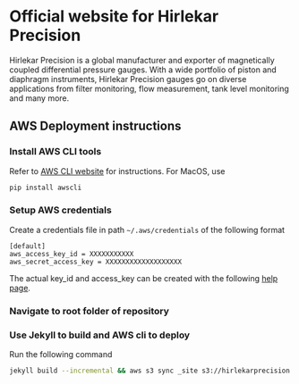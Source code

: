# Official website for Hirlekar Precision
Hirlekar Precision is a global manufacturer and exporter of magnetically coupled differential pressure gauges. With a wide portfolio of piston and diaphragm instruments, Hirlekar Precision gauges go on diverse applications from filter monitoring, flow measurement, tank level monitoring and many more.

## AWS Deployment instructions
### Install AWS CLI tools
Refer to [AWS CLI website](https://aws.amazon.com/cli/) for instructions. For MacOS, use 

```bash
pip install awscli
```
### Setup AWS credentials
Create a credentials file in path `~/.aws/credentials` of the following format

```
[default]
aws_access_key_id = XXXXXXXXXXX
aws_secret_access_key = XXXXXXXXXXXXXXXXXXX
```
The actual key\_id and access\_key can be created with the following [help page](https://docs.aws.amazon.com/IAM/latest/UserGuide/id_credentials_access-keys.html#Using_CreateAccessKey).

### Navigate to root folder of repository

### Use Jekyll to build and AWS cli to deploy
Run the following command 

```bash
jekyll build --incremental && aws s3 sync _site s3://hirlekarprecision.com --delete
```